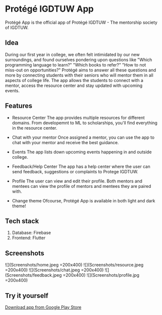
# Protégé IGDTUW App

Protégé App is the official app of Protégé IGDTUW - The mentorship society of IGDTUW.

## Idea

During our first year in college, we often felt intimidated by our new surroundings, and found ourselves pondering upon questions like "Which programming language to learn?" "Which books to refer?" "How to not miss-out on opportunities?"
Protégé aims to answer all these questions and more by connecting students with their seniors who will mentor them in all aspects of college life. The app allows the students to connect with a mentor, access the resource center and stay updated with upcoming events.

## Features

- Resource Center
The app provides multiple resources for different domains. From developemnt to ML to scholarships, you'll find everything in the resource center.

- Chat with your mentor
Once assigned a mentor, you can use the app to chat with your mentor and receive the best guidance.

- Events
The app lists down upcoming events happening in and outside college. 

- Feedback/Help Center
The app has a help center where the user can send feedback, suggestions or complaints to Protege IGDTUW. 

- Profile
The user can view and edit their profile. Both mentors and mentees can view the profile of mentors and mentees they are paired with.

- Change theme
Ofcourse, Protégé App is available in both light and dark theme!

## Tech stack
1. Database: Firebase
3. Frontend: Flutter

## Screenshots
![](Screenshots/home.jpeg =200x400)
![](Screenshots/resource.jpeg =200x400)
![](Screenshots/chat.jpeg =200x400)
![](Screenshots/feedback.jpeg =200x400)
![](Screenshots/profile.jpg =200x400)

## Try it yourself
[Download app from Google Play Store](https://play.google.com/store/apps/details?id=com.spiralforge.dbapp)
